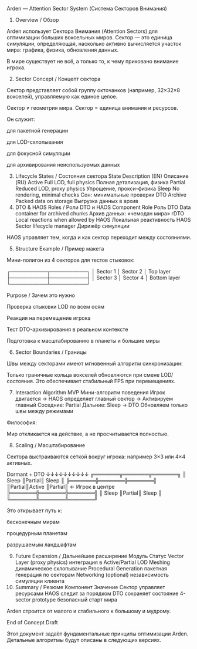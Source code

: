 Arden — Attention Sector System
(Система Секторов Внимания)
1. Overview / Обзор

Arden использует Сектора Внимания (Attention Sectors) для оптимизации больших воксельных миров.
Сектор — это единица симуляции, определяющая, насколько активно вычисляется участок мира:
графика, физика, обновления данных.

В мире существует не всё, а только то, к чему приковано внимание игрока.

2. Sector Concept / Концепт сектора

Сектор представляет собой группу окточанков (например, 32×32×8 вокселей),
управляемую как единое целое.

Сектор ≠ геометрия мира.
Сектор = единица внимания и ресурсов.

Он служит:

для пакетной генерации

для LOD-схлопывания

для фокусной симуляции

для архивирования неиспользуемых данных

3. Lifecycle States / Состояния сектора
State	Description (EN)	Описание (RU)
Active	Full LOD, full physics	Полная детализация, физика
Partial	Reduced LOD, proxy physics	Упрощение, прокси-физика
Sleep	No rendering, minimal checks	Сон: минимальные проверки
DTO Archive	Packed data on storage	Выгрузка данных в архив
4. DTO & HAOS Roles / Роли DTO и HAOS
Component	Role	Роль
DTO	Data container for archived chunks	Архив данных: «чемодан мира»
rDTO	Local reactions when allowed by HAOS	Локальная реактивность
HAOS	Sector lifecycle manager	Дирижёр симуляции

HAOS управляет тем, когда и как сектор переходит между состояниями.

5. Structure Example / Пример макета

Мини-полигон из 4 секторов для тестов стыковок:

┌──────────┬──────────┐
│ Sector 1 │ Sector 2 │   Top layer
├──────────┼──────────┤
│ Sector 3 │ Sector 4 │   Bottom layer
└──────────┴──────────┘

Purpose / Зачем это нужно

Проверка стыковки LOD по всем осям

Реакция на перемещение игрока

Тест DTO-архивирования в реальном контексте

Подготовка к масштабированию в планеты и большие миры

6. Sector Boundaries / Границы

Швы между секторами имеют мгновенный алгоритм синхронизации:

Только граничные кольца вокселей обновляются при смене LOD/состояния.
Это обеспечивает стабильный FPS при перемещениях.

7. Interaction Algorithm MVP
Мини-алгоритм поведения
Игрок двигается →
  HAOS определяет главный сектор →
    Активируем главный
    Соседние: Partial
    Дальние: Sleep → DTO
  Обновляем только швы между режимами


Философия:

Мир откликается на действие, а не просчитывается полностью.

8. Scaling / Масштабирование

Сектора выстраиваются сеткой вокруг игрока: например 3×3 или 4×4 активных.

   Dormant + DTO
     ↓↓↓↓↓↓↓↓↓↓
╔═══════╦═══════╦═══════╗
║ Sleep ║Partial║ Sleep ║
╠═══════╬═══════╬═══════╣
║Partial║Active ║Partial║  <- Игрок в центре
╠═══════╬═══════╬═══════╣
║ Sleep ║Partial║ Sleep ║
╚═══════╩═══════╩═══════╝


Это открывает путь к:

бесконечным мирам

процедурным планетам

разрушаемым ландшафтам

9. Future Expansion / Дальнейшее расширение
Модуль	Статус
Vector Layer (proxy physics)	интеграция в Active/Partial
LOD Meshing	динамическое схлопывание
Procedural Generation	пакетная генерация по секторам
Networking (optional)	независимость симуляции клиента
10. Summary / Резюме
Компонент	Значение
Сектор	управляет ресурсами
HAOS	следит за порядком
DTO	сохраняет состояние
4-sector prototype	безопасный старт мира

Arden строится от малого и стабильного к большому и мудрому.

End of Concept Draft

Этот документ задаёт фундаментальные принципы оптимизации Arden.
Детальные алгоритмы будут описаны в следующих версиях.
